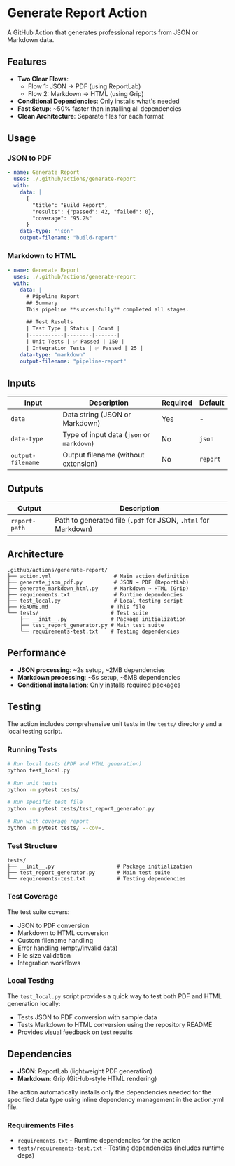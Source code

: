 # Generate Report Action

A GitHub Action that generates professional reports from JSON or Markdown data.

## Features

- **Two Clear Flows**:
  - Flow 1: JSON → PDF (using ReportLab)
  - Flow 2: Markdown → HTML (using Grip)
- **Conditional Dependencies**: Only installs what's needed
- **Fast Setup**: ~50% faster than installing all dependencies
- **Clean Architecture**: Separate files for each format

## Usage

### JSON to PDF

```yaml
- name: Generate Report
  uses: ./.github/actions/generate-report
  with:
    data: |
      {
        "title": "Build Report",
        "results": {"passed": 42, "failed": 0},
        "coverage": "95.2%"
      }
    data-type: "json"
    output-filename: "build-report"
```

### Markdown to HTML

```yaml
- name: Generate Report
  uses: ./.github/actions/generate-report
  with:
    data: |
      # Pipeline Report
      ## Summary
      This pipeline **successfully** completed all stages.

      ## Test Results
      | Test Type | Status | Count |
      |-----------|--------|-------|
      | Unit Tests | ✅ Passed | 150 |
      | Integration Tests | ✅ Passed | 25 |
    data-type: "markdown"
    output-filename: "pipeline-report"
```

## Inputs

| Input | Description | Required | Default |
|-------|-------------|----------|---------|
| `data` | Data string (JSON or Markdown) | Yes | - |
| `data-type` | Type of input data (`json` or `markdown`) | No | `json` |
| `output-filename` | Output filename (without extension) | No | `report` |

## Outputs

| Output | Description |
|--------|-------------|
| `report-path` | Path to generated file (`.pdf` for JSON, `.html` for Markdown) |

## Architecture

```
.github/actions/generate-report/
├── action.yml                    # Main action definition
├── generate_json_pdf.py          # JSON → PDF (ReportLab)
├── generate_markdown_html.py     # Markdown → HTML (Grip)
├── requirements.txt              # Runtime dependencies
├── test_local.py                 # Local testing script
├── README.md                    # This file
└── tests/                       # Test suite
    ├── __init__.py              # Package initialization
    ├── test_report_generator.py # Main test suite
    └── requirements-test.txt    # Testing dependencies
```

## Performance

- **JSON processing**: ~2s setup, ~2MB dependencies
- **Markdown processing**: ~5s setup, ~5MB dependencies
- **Conditional installation**: Only installs required packages

## Testing

The action includes comprehensive unit tests in the `tests/` directory and a local testing script.

### Running Tests

```bash
# Run local tests (PDF and HTML generation)
python test_local.py

# Run unit tests
python -m pytest tests/

# Run specific test file
python -m pytest tests/test_report_generator.py

# Run with coverage report
python -m pytest tests/ --cov=.
```

### Test Structure

```
tests/
├── __init__.py                    # Package initialization
├── test_report_generator.py       # Main test suite
└── requirements-test.txt          # Testing dependencies
```

### Test Coverage

The test suite covers:
- JSON to PDF conversion
- Markdown to HTML conversion
- Custom filename handling
- Error handling (empty/invalid data)
- File size validation
- Integration workflows

### Local Testing

The `test_local.py` script provides a quick way to test both PDF and HTML generation locally:
- Tests JSON to PDF conversion with sample data
- Tests Markdown to HTML conversion using the repository README
- Provides visual feedback on test results

## Dependencies

- **JSON**: ReportLab (lightweight PDF generation)
- **Markdown**: Grip (GitHub-style HTML rendering)

The action automatically installs only the dependencies needed for the specified data type using inline dependency management in the action.yml file.

### Requirements Files

- `requirements.txt` - Runtime dependencies for the action
- `tests/requirements-test.txt` - Testing dependencies (includes runtime deps)
